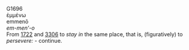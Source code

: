 <body>
  <p>G1696<br>  ἐμμένω  <br> emmenō  <br><i>em-men‘-o </i><br>From <a href="g1722.htm">1722</a> and <a href="g3306.htm">3306</a>  to <i>stay</i> <i>in</i> the same place, that is, (figuratively) to <i>persevere:</i> - continue.<br></p>
 </body>